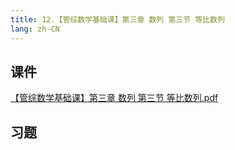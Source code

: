 ```yaml
---
title: 12.【管综数学基础课】第三章 数列 第三节 等比数列
lang: zh-CN
---
```


## 课件
[【管综数学基础课】第三章 数列 第三节 等比数列.pdf](/math%2F1.%E6%95%B0%E5%AD%A6-%E5%9F%BA%E7%A1%80%E7%9F%A5%E8%AF%86%2F12.%E3%80%90%E7%AE%A1%E7%BB%BC%E6%95%B0%E5%AD%A6%E5%9F%BA%E7%A1%80%E8%AF%BE%E3%80%91%E7%AC%AC%E4%B8%89%E7%AB%A0%20%E6%95%B0%E5%88%97%20%E7%AC%AC%E4%B8%89%E8%8A%82%20%E7%AD%89%E6%AF%94%E6%95%B0%E5%88%97%2F%E3%80%90%E7%AE%A1%E7%BB%BC%E6%95%B0%E5%AD%A6%E5%9F%BA%E7%A1%80%E8%AF%BE%E3%80%91%E7%AC%AC%E4%B8%89%E7%AB%A0%20%E6%95%B0%E5%88%97%20%E7%AC%AC%E4%B8%89%E8%8A%82%20%E7%AD%89%E6%AF%94%E6%95%B0%E5%88%97.pdf)


## 习题
```



```


